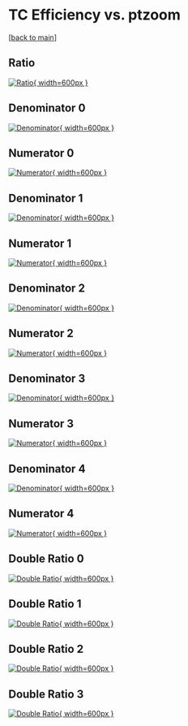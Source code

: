 # TC Efficiency vs. ptzoom

[[back to main](./)]



## Ratio

[![Ratio](../mtv/var/TC_loweta_11_1_eff_ptzoom.png){ width=600px }](../mtv/var/TC_loweta_11_1_eff_ptzoom.pdf)

## Denominator 0

[![Denominator](../mtv/den/TC_loweta_11_1_eff_ptzoom_den0.png){ width=600px }](../mtv/den/TC_loweta_11_1_eff_ptzoom_den0.pdf)

## Numerator 0

[![Numerator](../mtv/num/TC_loweta_11_1_eff_ptzoom_num0.png){ width=600px }](../mtv/num/TC_loweta_11_1_eff_ptzoom_num0.pdf)

## Denominator 1

[![Denominator](../mtv/den/TC_loweta_11_1_eff_ptzoom_den1.png){ width=600px }](../mtv/den/TC_loweta_11_1_eff_ptzoom_den1.pdf)

## Numerator 1

[![Numerator](../mtv/num/TC_loweta_11_1_eff_ptzoom_num1.png){ width=600px }](../mtv/num/TC_loweta_11_1_eff_ptzoom_num1.pdf)

## Denominator 2

[![Denominator](../mtv/den/TC_loweta_11_1_eff_ptzoom_den2.png){ width=600px }](../mtv/den/TC_loweta_11_1_eff_ptzoom_den2.pdf)

## Numerator 2

[![Numerator](../mtv/num/TC_loweta_11_1_eff_ptzoom_num2.png){ width=600px }](../mtv/num/TC_loweta_11_1_eff_ptzoom_num2.pdf)

## Denominator 3

[![Denominator](../mtv/den/TC_loweta_11_1_eff_ptzoom_den3.png){ width=600px }](../mtv/den/TC_loweta_11_1_eff_ptzoom_den3.pdf)

## Numerator 3

[![Numerator](../mtv/num/TC_loweta_11_1_eff_ptzoom_num3.png){ width=600px }](../mtv/num/TC_loweta_11_1_eff_ptzoom_num3.pdf)

## Denominator 4

[![Denominator](../mtv/den/TC_loweta_11_1_eff_ptzoom_den4.png){ width=600px }](../mtv/den/TC_loweta_11_1_eff_ptzoom_den4.pdf)

## Numerator 4

[![Numerator](../mtv/num/TC_loweta_11_1_eff_ptzoom_num4.png){ width=600px }](../mtv/num/TC_loweta_11_1_eff_ptzoom_num4.pdf)

## Double Ratio 0

[![Double Ratio](../mtv/ratio/TC_loweta_11_1_eff_ptzoom_ratio0.png){ width=600px }](../mtv/ratio/TC_loweta_11_1_eff_ptzoom_ratio0.pdf)

## Double Ratio 1

[![Double Ratio](../mtv/ratio/TC_loweta_11_1_eff_ptzoom_ratio1.png){ width=600px }](../mtv/ratio/TC_loweta_11_1_eff_ptzoom_ratio1.pdf)

## Double Ratio 2

[![Double Ratio](../mtv/ratio/TC_loweta_11_1_eff_ptzoom_ratio2.png){ width=600px }](../mtv/ratio/TC_loweta_11_1_eff_ptzoom_ratio2.pdf)

## Double Ratio 3

[![Double Ratio](../mtv/ratio/TC_loweta_11_1_eff_ptzoom_ratio3.png){ width=600px }](../mtv/ratio/TC_loweta_11_1_eff_ptzoom_ratio3.pdf)

